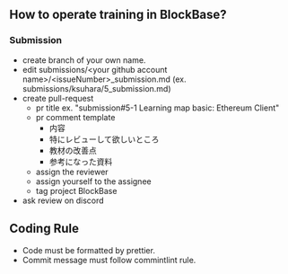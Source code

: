## How to operate training in BlockBase?

### Submission
- create branch of your own name.
- edit submissions/\<your github account name>/\<issueNumber>_submission.md (ex. submissions/ksuhara/5_submission.md)
- create pull-request
  - pr title ex. "submission#5-1 Learning map basic: Ethereum Client"
  - pr comment template
    - 内容
    - 特にレビューして欲しいところ
    - 教材の改善点
    - 参考になった資料
  - assign the reviewer
  - assign yourself to the assignee
  - tag project BlockBase
- ask review on discord

## Coding Rule

- Code must be formatted by prettier.
- Commit message must follow commintlint rule.
